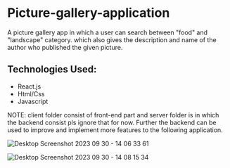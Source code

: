 # Picture-gallery-application

A picture gallery app in which a user can search between "food" and "landscape" category.
which also gives the description and name of the author who published the given picture.

## Technologies Used:

- React.js
- Html/Css
- Javascript

NOTE: client folder consist of front-end part and server folder is in which the backend consist pls ignore that for now. Further the backend can be used to improve and implement more features to the following application.

![Desktop Screenshot 2023 09 30 - 14 06 33 61](https://github.com/SiddhantYerandkar/Picture-gallery-application/assets/86118947/49f64f39-9f1b-4b9a-a265-9480f624121c)

![Desktop Screenshot 2023 09 30 - 14 08 15 34](https://github.com/SiddhantYerandkar/Picture-gallery-application/assets/86118947/088083f1-e600-437a-9864-27b57665ff30)

